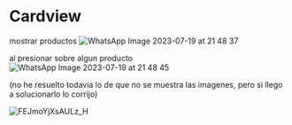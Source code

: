 # Cardview


mostrar productos 
![WhatsApp Image 2023-07-19 at 21 48 37](https://github.com/cumaki1234/Cardview/assets/129130678/7a06b6a2-fb3c-47a1-bdc1-2a1868aad1db)

al presionar sobre algun producto
![WhatsApp Image 2023-07-19 at 21 48 45](https://github.com/cumaki1234/Cardview/assets/129130678/3913c3a0-a595-4414-a979-c14b4d91d5c0)


(no he resuelto todavia lo de que no se muestra las imagenes, pero si llego a solucionarlo lo corrijo)

![FEJmoYjXsAULz_H](https://github.com/cumaki1234/Cardview/assets/129130678/029688b1-01f2-41c8-8475-f7ddf198bdac)
